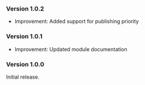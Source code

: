 ### Version 1.0.2

- Improvement: Added support for publishing priority

### Version 1.0.1

- Improvement: Updated module documentation

### Version 1.0.0

Initial release.
